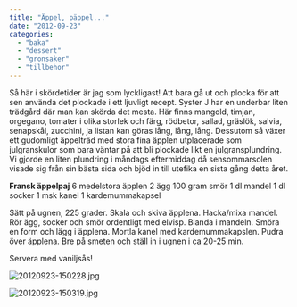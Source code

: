 ```yaml
---
title: "Äppel, päppel..."
date: "2012-09-23"
categories: 
  - "baka"
  - "dessert"
  - "gronsaker"
  - "tillbehor"
---
```


Så här i skördetider är jag som lyckligast! Att bara gå ut och plocka för att sen använda det plockade i ett ljuvligt recept. Syster J har en underbar liten trädgård där man kan skörda det mesta. Här finns mangold, timjan, orgegano, tomater i olika storlek och färg, rödbetor, sallad, gräslök, salvia, senapskål, zucchini, ja listan kan göras lång, lång, lång. Dessutom så växer ett gudomligt äppelträd med stora fina äpplen utplacerade som julgranskulor som bara väntar på att bli plockade likt en julgransplundring. Vi gjorde en liten plundring i måndags eftermiddag då sensommarsolen visade sig från sin bästa sida och bjöd in till utefika en sista gång detta året.

**Fransk äppelpaj** 6 medelstora äpplen 2 ägg 100 gram smör 1 dl mandel 1 dl socker 1 msk kanel 1 kardemummakapsel

Sätt på ugnen, 225 grader. Skala och skiva äpplena. Hacka/mixa mandel. Rör ägg, socker och smör ordentligt med elvisp. Blanda i mandeln. Smöra en form och lägg i äpplena. Mortla kanel med kardemummakapslen. Pudra över äpplena. Bre på smeten och ställ in i ugnen i ca 20-25 min.

Servera med vaniljsås!

![20120923-150228.jpg](/static/img/20120923-150228.jpg)

![20120923-150319.jpg](/static/img/20120923-150319.jpg)
